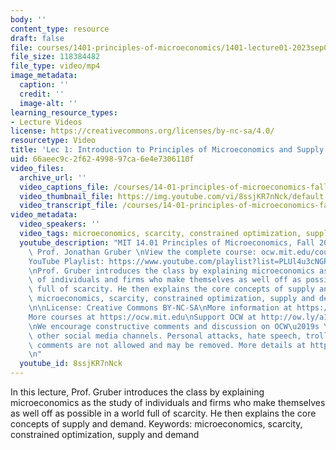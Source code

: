 ```yaml
---
body: ''
content_type: resource
draft: false
file: courses/1401-principles-of-microeconomics/1401-lecture01-2023sep06_360p_16_9.mp4
file_size: 118384482
file_type: video/mp4
image_metadata:
  caption: ''
  credit: ''
  image-alt: ''
learning_resource_types:
- Lecture Videos
license: https://creativecommons.org/licenses/by-nc-sa/4.0/
resourcetype: Video
title: 'Lec 1: Introduction to Principles of Microeconomics and Supply & Demand'
uid: 66aeec9c-2f62-4998-97ca-6e4e7306110f
video_files:
  archive_url: ''
  video_captions_file: /courses/14-01-principles-of-microeconomics-fall-2023/1eUcoskiOny7uj-hC8hI-l230fqqWeRCH_transcript.webvtt
  video_thumbnail_file: https://img.youtube.com/vi/8ssjKR7nNck/default.jpg
  video_transcript_file: /courses/14-01-principles-of-microeconomics-fall-2023/1eUcoskiOny7uj-hC8hI-l230fqqWeRCH_transcript.pdf
video_metadata:
  video_speakers: ''
  video_tags: microeconomics, scarcity, constrained optimization, supply and demand
  youtube_description: "MIT 14.01 Principles of Microeconomics, Fall 2023 \nInstructor:\
    \ Prof. Jonathan Gruber \nView the complete course: ocw.mit.edu/courses/14-01-principles-of-microeconomics-spring-2023/\n\
    YouTube Playlist: https://www.youtube.com/playlist?list=PLUl4u3cNGP60V7HxLYRaJMbFzP77bzEjb\n\
    \nProf. Gruber introduces the class by explaining microeconomics as the study\
    \ of individuals and firms who make themselves as well off as possible in a world\
    \ full of scarcity. He then explains the core concepts of supply and demand. Keywords:\
    \ microeconomics, scarcity, constrained optimization, supply and demand\t\t\t\t\
    \n\nLicense: Creative Commons BY-NC-SA\nMore information at https://ocw.mit.edu/terms\n\
    More courses at https://ocw.mit.edu\nSupport OCW at http://ow.ly/a1If50zVRlQ\n\
    \nWe encourage constructive comments and discussion on OCW\u2019s YouTube and\
    \ other social media channels. Personal attacks, hate speech, trolling, and inappropriate\
    \ comments are not allowed and may be removed. More details at https://ocw.mit.edu/comments.\n\
    \n"
  youtube_id: 8ssjKR7nNck
---
```

In this lecture, Prof. Gruber introduces the class by explaining microeconomics as the study of individuals and firms who make themselves as well off as possible in a world full of scarcity. He then explains the core concepts of supply and demand. Keywords: microeconomics, scarcity, constrained optimization, supply and demand